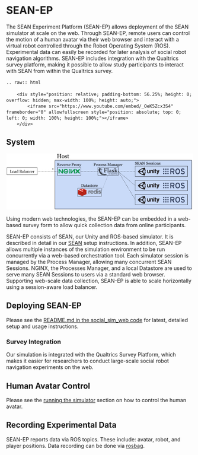 # SEAN-EP

The SEAN Experiment Platform (SEAN-EP) allows deployment of the SEAN simulator at scale on the web. Through SEAN-EP, remote users can control the motion of a human avatar via their web browser and interact with a virtual robot controlled through the Robot Operating System (ROS). Experimental data can easily be recorded for later analysis of social robot navigation algorithms. SEAN-EP includes integration with the Qualtrics survey platform, making it possible to allow study participants to interact with SEAN from within the Qualtrics survey.
 
```eval_rst
.. raw:: html

    <div style="position: relative; padding-bottom: 56.25%; height: 0; overflow: hidden; max-width: 100%; height: auto;">
        <iframe src="https://www.youtube.com/embed/_OeK5Zcx3S4" frameborder="0" allowfullscreen style="position: absolute; top: 0; left: 0; width: 100%; height: 100%;"></iframe>
    </div>
```

## System

![image](images/system-architecture.png)

Using modern web technologies, the SEAN-EP can be embedded in a web-based survey form to allow quick collection data from online participants.

SEAN-EP consists of SEAN, our Unity and ROS-based simulator. It is described in detail in our [SEAN](index.md) setup instructions. In addition, SEAN-EP allows multiple instances of the simulation environment to be run concurrently via a web-based orchestration tool. Each simulator session is managed by the Process Manager, allowing many concurrent SEAN Sessions. NGINX, the Processes Manager, and a local Datastore are used to serve many SEAN Sessions to users via a standard web browser. Supporting web-scale data collection, SEAN-EP is able to scale horizontally using a session-aware load balancer.

## Deploying SEAN-EP

Please see the [README.md in the social_sim_web code](https://github.com/yale-sean/social_sim_web#social-sim-web) for latest, detailed setup and usage instructions.

### Survey Integration

Our simulation is integrated with the Qualtrics Survey Platform, which makes it easier for researchers to conduct large-scale social robot navigation experiments on the web.

## Human Avatar Control

Please see the [running the simulator](running.md) section on how to control the human avatar.

## Recording Experimental Data

SEAN-EP reports data via ROS topics. These include: avatar, robot, and player positions. Data recording can be done via [rosbag](https://wiki.ros.org/rosbag).
